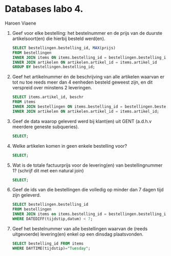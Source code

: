 Databases labo 4.
=================

Haroen Viaene

1. Geef voor elke bestelling: het bestelnummer en de prijs van de duurste artikelsoort(en) die hierbij besteld werd(en).

	```SQL
	SELECT bestellingen.bestelling_id, MAX(prijs)
	FROM bestellingen
	INNER JOIN items ON items.bestelling_id = bestellingen.bestelling_id
	INNER JOIN artikelen ON artikelen.artikel_id = items.artikel_id
	GROUP BY bestellingen.bestelling_id;
	```

1. Geef het artikelnummer én de beschrijving van alle artikelen waarvan er tot nu toe reeds meer dan 4 eenheden besteld geweest zijn, en dit verspreid over minstens 2 leveringen.

	```SQL
	SELECT items.artikel_id, beschr
	FROM items
	INNER JOIN bestellingen ON items.bestelling_id = bestellingen.bestelling_id
	INNER JOIN artikelen ON artikelen.artikel_id = items.artikel_id;
	```

1. Geef de data waarop geleverd werd bij klant(en) uit GENT (a.d.h.v meerdere geneste subqueries).

	```SQL
	SELECT;
	```

1. Welke artikelen komen in geen enkele bestelling voor?

	```SQL
	SELECT;
	```

1. Wat is de totale factuurprijs voor de levering(en) van bestellingnummer 1? (schrijf dit met een natural join)

	```SQL
	SELECT;
	```

1. Geef de ids van die bestellingen die volledig op minder dan 7 dagen tijd zijn geleverd.

	```SQL
	SELECT bestellingen.bestelling_id
	FROM bestellingen
	INNER JOIN items on items.bestelling_id = bestellingen.bestelling_id
	WHERE DATEDIFF(tijdstip,datum) < 7;
	```

1. Geef het bestelnummer van alle bestellingen waarvan de (reeds uitgevoerde) levering(en) enkel op een dinsdag plaatsvonden.

	```SQL
	SELECT bestelling_id FROM items
	WHERE DAYTIME(tijdstip)="Tuesday";
	```
